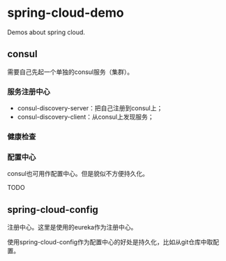 # spring-cloud-demo
Demos about spring cloud.

## consul
需要自己先起一个单独的consul服务（集群）。
### 服务注册中心
- consul-discovery-server：把自己注册到consul上；
- consul-discovery-client：从consul上发现服务；

### 健康检查
### 配置中心
consul也可用作配置中心。但是貌似不方便持久化。

TODO

## spring-cloud-config
注册中心。这里是使用的eureka作为注册中心。

使用spring-cloud-config作为配置中心的好处是持久化，比如从git仓库中取配置。

